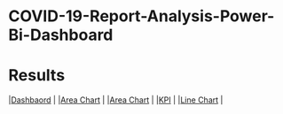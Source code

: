 # COVID-19-Report-Analysis-Power-Bi-Dashboard


# Results
|[Dashbaord]("(https://github.com/Shreyas5848/COVID-19-Report-Analysis-Using-Power-Bi-Dashboard/blob/110f89c0a0d5575826c76e5d3a5f675a6bbde6a3/Screenshot%202025-08-08%20193832.png)") |
|[Area Chart]("https://github.com/Shreyas5848/COVID-19-Report-Analysis-Using-Power-Bi-Dashboard/blob/110f89c0a0d5575826c76e5d3a5f675a6bbde6a3/Screenshot%202025-08-08%20193845.png") |
|[Area Chart]("https://github.com/Shreyas5848/COVID-19-Report-Analysis-Using-Power-Bi-Dashboard/blob/110f89c0a0d5575826c76e5d3a5f675a6bbde6a3/Screenshot%202025-08-08%20193851.png") |
|[KPI]("https://github.com/Shreyas5848/COVID-19-Report-Analysis-Using-Power-Bi-Dashboard/blob/110f89c0a0d5575826c76e5d3a5f675a6bbde6a3/Screenshot%202025-08-08%20193907.png") |
|[Line Chart]("https://github.com/Shreyas5848/COVID-19-Report-Analysis-Using-Power-Bi-Dashboard/blob/110f89c0a0d5575826c76e5d3a5f675a6bbde6a3/Screenshot%202025-08-08%20194004.png") |
